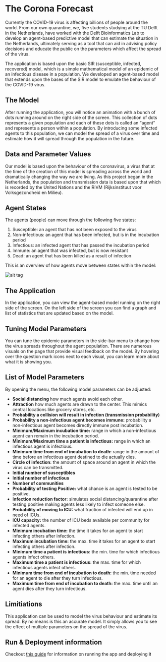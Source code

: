 # The Corona Forecast

Currently the COVID-19 virus is affecting billions of people around the world. From our own quarantine, we, five students studying at the TU Delft in the Netherlands, have worked with the Delft Bioinformatics Lab to develop an agent-based predictive model that can estimate the situation in the Netherlands, ultimately serving as a tool that can aid in advising policy decisions and educate the public on the parameters which affect the spread of the virus.

The application is based upon the basic SIR (susceptible, infected, recovered) model, which is a simple mathematical model of an epidemic of an infectious disease in a population. We developed an agent-based model that extends upon the bases of the SIR model to emulate the behaviour of the COVID-19 virus. 

## The Model
After running the application, you will notice an animation with a bunch of dots running around on the right side of the screen. This collection of dots represents a given population and each of these dots is called an “agent” and represents a person within a population. By introducing some infected agents to this population, we can model the spread of a virus over time and estimate how it will spread through the population in the future.


## Data and Parameter Values

Our model is based upon the behaviour of the coronavirus, a virus that at the time of the creation of this model is spreading across the world and dramatically changing the way we are living. As this project began in the Netherlands, the population and transmission data is based upon that which is recorded by the United Nations and the RIVM (Rijksinstituut voor Volksgezondheid en Milieu).


## Agent States

The agents (people) can move through the following five states:
1. Susceptible: an agent that has not been exposed to the virus
2. Non-infectious: an agent that has been infected, but is in the incubation period
3. Infectious: an infected agent that has passed the incubation period
4. Immune: an agent that was infected, but is now resistant
5. Dead: an agent that has been killed as a result of infection

This is an overview of how agents move between states within the model:

![alt tag](https://gitlab.ewi.tudelft.nl/cse2000-software-project/2019-2020-q4/cluster-6/covid-19-modeling/covid-19-modeling/uploads/a25ad45321221d7dcd05c10b630f00ed/states_diagram.png)

## The Application

In the application, you can view the agent-based model running on the right side of the screen. On the left side of the screen you can find a graph and list of statistics that are updated based on the model.

## Tuning Model Parameters
You can tune the epidemic parameters in the side-bar menu to change how the virus spreads throughout the agent population. There are numerous visuals on the page that provide visual feedback on the model. By hovering over the question mark icons next to each visual, you can learn more about what it is showing you.


## List of Model Parameters

By opening the menu, the following model parameters can be adjusted:

* **Social distancing** how much agents avoid each other.
* **Attraction** how much agents are drawn to the center. This mimics central locations like grocery stores, etc.
* **Probability a collision will result in infection (transmission probability)**
* **Probability a non-infectious agent becomes immune:** probability a non-infectious agent becomes directly immune post incubation.
* **Minimum/Maximum incubation time:** range in which a non-infectious agent can remain in the incubation period.
* **Minimum/Maximum time a patient is infectious:** range in which an infectious agent is infectious.
* **Minimum time from end of incubation to death:** range in the amount of time before an infectious agent destined to die actually dies.
* **Circle of infection:** the amount of space around an agent in which the virus can be transmitted.
* **Initial number of susceptibles**
* **Initial number of infectious**
* **Number of communities**
* **Probability of testing Positive:** what chance is an agent is tested to be positive.
* **Infection reduction factor:** simulates social distancing/quarantine after testing positive making agents less likely to infect someone else.
* **Probability of moving to ICU:** what fraction of infected will end up in need of ICUs.
* **ICU capacity:** the number of ICU beds available per community for infected agents.
* **Minimum incubation time:** the time it takes for an agent to start infecting others after infection.
* **Maximum incubation time:** the max. time it takes for an agent to start infecting others after infection.
* **Minimum time a patient is infectious:** the min. time for which infectious agents infect others.
* **Maximum time a patient is infectious:** the max. time for which infectious agents infect others.
* **Minimum time from end of incubation to death:** the min. time needed for an agent to die after they turn infectious.
* **Maximum time from end of incubation to death:** the max. time until an agent dies after they turn infectious.

## Limitiations

This application can be used to model the virus behaviour and estimate its spread. By no means is this an accurate model. It simply allows you to see the effect of multiple parameters on the spread of the virus.

## Run & Deployment information
Checkout [this guide](./app/README.md) for information on running the app and deploying it

